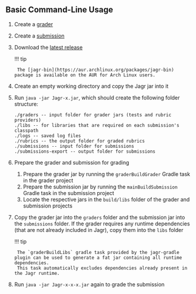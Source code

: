 ## Basic Command-Line Usage

1. Create a [grader](architecture/grader)
2. Create a [submission](architecture/submission)
3. Download the [latest release](https://github.com/sourcegrade/jagr/releases)

   !!! tip

        The [jagr-bin](https://aur.archlinux.org/packages/jagr-bin) package is available on the AUR for Arch Linux users.

4. Create an empty working directory and copy the Jagr jar into it
5. Run `java -jar Jagr-x.jar`, which should create the following folder structure:

    ```text
    ./graders -- input folder for grader jars (tests and rubric providers)
    ./libs -- for libraries that are required on each submission's classpath
    ./logs -- saved log files
    ./rubrics -- the output folder for graded rubrics
    ./submissions -- input folder for submissions
    ./submissions-export -- output folder for submissions
    ```

6. Prepare the grader and submission for grading
    1. Prepare the grader jar by running the `graderBuildGrader` Gradle task in the grader project
    2. Prepare the submission jar by running the `mainBuildSubmission` Gradle task in the submission project
    3. Locate the respective jars in the `build/libs` folder of the grader and submission projects

7. Copy the grader jar into the `graders` folder and the submission jar into the `submissions` folder.
   If the grader requires any runtime dependencies (that are not already included in Jagr), copy them into the `libs` folder

   !!! tip

        The `graderBuildLibs` gradle task provided by the jagr-gradle plugin can be used to generate a fat jar containing all runtime dependencies.
        This task automatically excludes dependencies already present in the Jagr runtime.

8. Run `java -jar Jagr-x-x-x.jar` again to grade the submission
